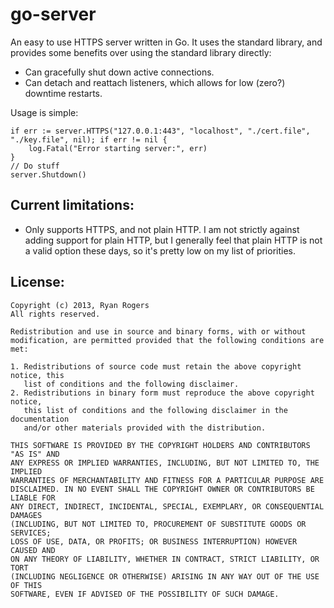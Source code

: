 go-server
=========

An easy to use HTTPS server written in Go.  It uses the standard library, and provides some benefits over using the standard library directly:

* Can gracefully shut down active connections.
* Can detach and reattach listeners, which allows for low (zero?) downtime restarts.

Usage is simple:

```
if err := server.HTTPS("127.0.0.1:443", "localhost", "./cert.file", "./key.file", nil); if err != nil {
	log.Fatal("Error starting server:", err)
}
// Do stuff
server.Shutdown()
```

Current limitations:
--------------------

* Only supports HTTPS, and not plain HTTP.  I am not strictly against adding support for plain HTTP, but I generally feel that plain HTTP is not a valid option these days, so it's pretty low on my list of priorities.

License:
--------
```
Copyright (c) 2013, Ryan Rogers
All rights reserved.

Redistribution and use in source and binary forms, with or without
modification, are permitted provided that the following conditions are met: 

1. Redistributions of source code must retain the above copyright notice, this
   list of conditions and the following disclaimer. 
2. Redistributions in binary form must reproduce the above copyright notice,
   this list of conditions and the following disclaimer in the documentation
   and/or other materials provided with the distribution. 

THIS SOFTWARE IS PROVIDED BY THE COPYRIGHT HOLDERS AND CONTRIBUTORS "AS IS" AND
ANY EXPRESS OR IMPLIED WARRANTIES, INCLUDING, BUT NOT LIMITED TO, THE IMPLIED
WARRANTIES OF MERCHANTABILITY AND FITNESS FOR A PARTICULAR PURPOSE ARE
DISCLAIMED. IN NO EVENT SHALL THE COPYRIGHT OWNER OR CONTRIBUTORS BE LIABLE FOR
ANY DIRECT, INDIRECT, INCIDENTAL, SPECIAL, EXEMPLARY, OR CONSEQUENTIAL DAMAGES
(INCLUDING, BUT NOT LIMITED TO, PROCUREMENT OF SUBSTITUTE GOODS OR SERVICES;
LOSS OF USE, DATA, OR PROFITS; OR BUSINESS INTERRUPTION) HOWEVER CAUSED AND
ON ANY THEORY OF LIABILITY, WHETHER IN CONTRACT, STRICT LIABILITY, OR TORT
(INCLUDING NEGLIGENCE OR OTHERWISE) ARISING IN ANY WAY OUT OF THE USE OF THIS
SOFTWARE, EVEN IF ADVISED OF THE POSSIBILITY OF SUCH DAMAGE.
```
